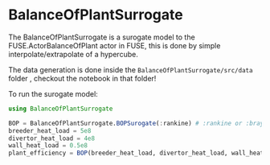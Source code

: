 # BalanceOfPlantSurrogate

The BalanceOfPlantSurrogate is a surogate model to the FUSE.ActorBalanceOfPlant actor in FUSE, this is done by simple interpolate/extrapolate of a hypercube.

The data generation is done inside the ```BalanceOfPlantSurrogate/src/data``` folder , checkout the notebook in that folder!

To run the surogate model:

```julia
using BalanceOfPlantSurrogate

BOP = BalanceOfPlantSurrogate.BOPSurogate(:rankine) # :rankine or :brayton
breeder_heat_load = 5e8
divertor_heat_load = 4e8
wall_heat_load = 0.5e8
plant_efficiency = BOP(breeder_heat_load, divertor_heat_load, wall_heat_load)
```
